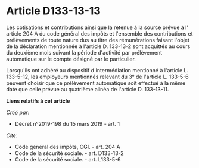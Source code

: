 # Article D133-13-13

Les cotisations et contributions ainsi que la retenue à la source prévue à l' article 204 A du code général des impôts  et
l'ensemble des contributions et prélèvements de toute nature dus au titre des rémunérations faisant l'objet de la déclaration
mentionnée à l'article D. 133-13-2 sont acquittés au cours du deuxième mois suivant la période d'activité par prélèvement
automatique sur le compte désigné par le particulier. 

Lorsqu'ils ont adhéré au dispositif d'intermédiation mentionné à l'article L. 133-5-12, les employeurs mentionnés relevant du
3° de l'article L. 133-5-6 peuvent choisir que ce prélèvement automatique soit effectué à la même date que celle prévue au
quatrième alinéa de l'article D. 133-13-11.

**Liens relatifs à cet article**

_Créé par_:

  - Décret n°2019-198 du 15 mars 2019 - art. 1

_Cite_:

  - Code général des impôts, CGI. - art. 204 A
  - Code de la sécurité sociale. - art. D133-13-2
  - Code de la sécurité sociale. - art. L133-5-6
